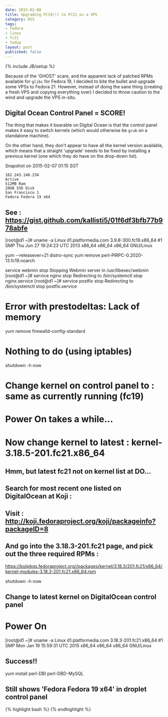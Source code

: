```yaml
---
date: 2015-02-08
title: Upgrading FC19(!) to FC21 on a VPS
category: OSS
tags:
- fedora
- linux
- fc21
- fedup
layout: post
published: false
---
```

{% include JB/setup %}

Because of the 'GHOST' scare, and the apparent lack of patched RPMs available for ```glibc``` for Fedora 19, 
I decided to bite the bullet and upgrade some VPSs to Fedora 21.  However, instead of doing the 
sane thing (creating a fresh VPS and copying everything over) I decided to throw caution to the
wind and upgrade the VPS in-situ.

## Digital Ocean Control Panel = SCORE!

The thing that makes it bearable on Digital Ocean is that the control panel
makes it easy to switch kernels (which would otherwise be ```grub``` on a standalone machine).

On the other hand, they don't appear to have all the kernel version available, 
which means that a straight 'upgrade' needs to be fixed by installing a previous kernel 
(one which they do have on the drop-down list).

Snapshot on 2015-02-07 01:15 SGT

    162.243.140.234
    Active
    512MB Ram
    20GB SSD Disk
    San Francisco 1
    Fedora Fedora 19 x64

## See : https://gist.github.com/kallisti5/01f6df3bfb77b978abfe


[root@d1 ~]# uname -a
Linux d1.platformedia.com 3.9.8-300.fc19.x86_64 #1 SMP Thu Jun 27 19:24:23 UTC 2013 x86_64 x86_64 x86_64 GNU/Linux

yum --releasever=21 distro-sync 
yum remove perl-PlRPC-0.2020-13.fc19.noarch

service webmin stop
Stopping Webmin server in /usr/libexec/webmin
[root@d1 ~]# service nginx stop
Redirecting to /bin/systemctl stop  nginx.service
[root@d1 ~]# service postfix stop
Redirecting to /bin/systemctl stop  postfix.service

# Error with prestodeltas: Lack of memory


yum remove firewalld-config-standard 
# Nothing to do (using iptables)

shutdown -h now

# Change kernel on control panel to : same as currently running (fc19)
# Power On takes a while...
# Now change kernel to latest : kernel-3.18.5-201.fc21.x86_64

## Hmm, but latest fc21 not on kernel list at DO...
## Search for most recent one listed on DigitalOcean at Koji :

## Visit : http://koji.fedoraproject.org/koji/packageinfo?packageID=8
## And go into the 3.18.3-201.fc21 page, and pick out the three required RPMs : 
https://kojipkgs.fedoraproject.org//packages/kernel/3.18.3/201.fc21/x86_64/kernel-modules-3.18.3-201.fc21.x86_64.rpm

shutdown -h now

## Change to latest kernel on DigitalOcean control panel
# Power On

[root@d1 ~]# uname -a
Linux d1.platformedia.com 3.18.3-201.fc21.x86_64 #1 SMP Mon Jan 19 15:59:31 UTC 2015 x86_64 x86_64 x86_64 GNU/Linux

## Success!!

yum install perl-DBI perl-DBD-MySQL

## Still shows 'Fedora Fedora 19 x64' in droplet control panel



{% highlight bash %}
{% endhighlight %}
